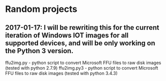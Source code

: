 # Random projects

2017-01-17: I will be rewriting this for the current iteration of Windows IOT images for all supported devices, and will be only working on the Python 3 version.
-----
ffu2img.py   - python script to convert Microsoft FFU files to raw disk images (tested with python 2.7.9)
ffu2img.py3  - python script to convert Microsoft FFU files to raw disk images (tested with python 3.4.3)
